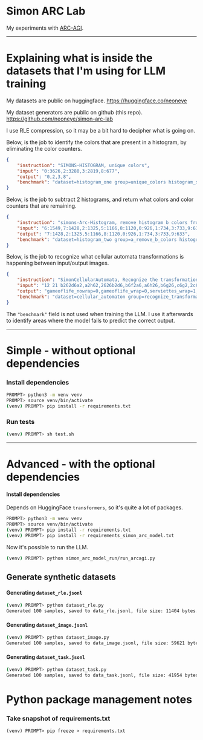 # Simon ARC Lab

My experiments with [ARC-AGI](https://github.com/fchollet/ARC-AGI).

---

# Explaining what is inside the datasets that I'm using for LLM training

My datasets are public on huggingface.
https://huggingface.co/neoneye

My dataset generators are public on github (this repo).
https://github.com/neoneye/simon-arc-lab

I use RLE compression, so it may be a bit hard to decipher what is going on.

Below, is the job to identify the colors that are present in a histogram, by eliminating the color counters.

```json
{
    "instruction": "SIMONS-HISTOGRAM, unique colors", 
    "input": "0:3626,2:3280,3:2819,8:677", 
    "output": "0,2,3,8", 
    "benchmark": "dataset=histogram_one group=unique_colors histogram_size=e"
}
```

Below, is the job to subtract 2 histograms, and return what colors and color counters that are remaining.

```json
{
    "instruction": "simons-Arc-Histogram, remove histogram b colors from histogram a", 
    "input": "6:1549,7:1428,2:1325,5:1166,8:1120,0:926,1:734,3:733,9:633\n4:1524,6:97", 
    "output": "7:1428,2:1325,5:1166,8:1120,0:926,1:734,3:733,9:633", 
    "benchmark": "dataset=histogram_two group=a_remove_b_colors histogram_size=e"
}
```

Below, is the job to recognize what cellular automata transformations is happening between input/output images.

```json
{
    "instruction": "SimonCellularAutomata, Recognize the transformation. gameoflife_nowrap,gameoflife_wrap,serviettes_wrap,maze_wrap", 
    "input": "12 21 b262d6a2,a2h62,2626b2d6,b6f2a6,a6h26,b6g26,c6g2,2c6b2b62,a2b6b2b62,a2b6a2a6262,62b6a26b26,c6f26,6j2,i262,d26b2a62,b2g62,b2c62a6a2,b2b6b26a2,a2b6c2a62,i262,h26a2\n12 21 d6d2a6,a6d2b626,6262b6d2,6a2f6a2,j62,a62g62,2a62g6,62a62c62a6,a6262b62626,a6262b62b6,26262e62,c2f62,6,,h6a26,c6f26,b62a626a2a6,b6262b62a6,b6a2f6,6,", 
    "output": "gameoflife_nowrap=0,gameoflife_wrap=0,serviettes_wrap=1,maze_wrap=0", 
    "benchmark": "dataset=cellular_automaton group=recognize_transformation ca_step=1 image_width=medium image_height=large"
}
```

The `"benchmark"` field is not used when training the LLM. I use it afterwards to identify areas where the model fails to predict the correct output.

---

# Simple - without optional dependencies

### Install dependencies

```bash
PROMPT> python3 -m venv venv
PROMPT> source venv/bin/activate
(venv) PROMPT> pip install -r requirements.txt
```

### Run tests

```bash
(venv) PROMPT> sh test.sh
```

---

# Advanced - with the optional dependencies

#### Install dependencies

Depends on HuggingFace `transformers`, so it's quite a lot of packages.

```bash
PROMPT> python3 -m venv venv
PROMPT> source venv/bin/activate
(venv) PROMPT> pip install -r requirements.txt
(venv) PROMPT> pip install -r requirements_simon_arc_model.txt
```

Now it's possible to run the LLM.

```bash
(venv) PROMPT> python simon_arc_model_run/run_arcagi.py
```

## Generate synthetic datasets

#### Generating `dataset_rle.jsonl`

```bash
(venv) PROMPT> python dataset_rle.py 
Generated 100 samples, saved to data_rle.jsonl, file size: 11404 bytes.
```

#### Generating `dataset_image.jsonl`

```bash
(venv) PROMPT> python dataset_image.py
Generated 100 samples, saved to data_image.jsonl, file size: 59621 bytes.
```

#### Generating `dataset_task.jsonl`

```bash
(venv) PROMPT> python dataset_task.py 
Generated 100 samples, saved to data_task.jsonl, file size: 41954 bytes.
```

# Python package management notes

### Take snapshot of requirements.txt

```
(venv) PROMPT> pip freeze > requirements.txt
```

